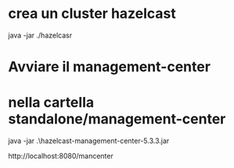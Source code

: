 # crea un cluster hazelcast
java -jar ./hazelcasr
# Avviare il management-center
# nella cartella standalone/management-center

java -jar .\hazelcast-management-center-5.3.3.jar 

http://localhost:8080/mancenter
